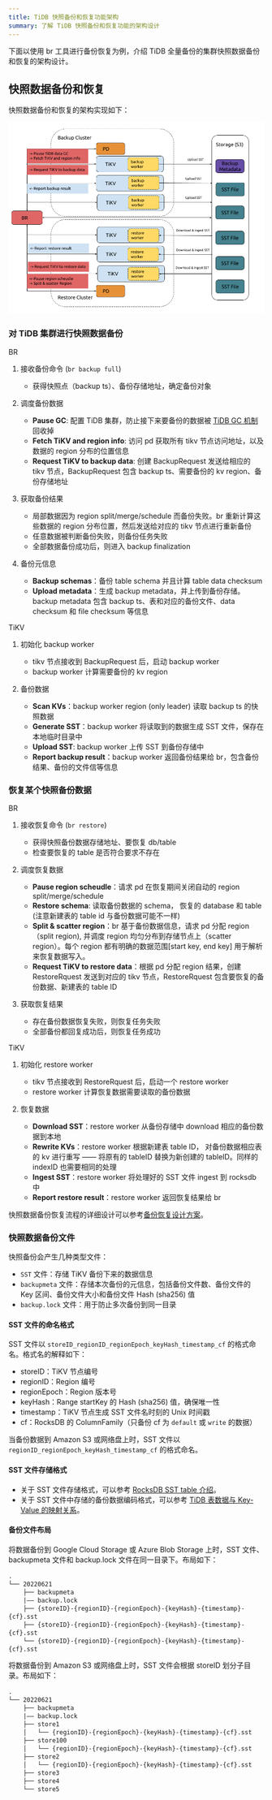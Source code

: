 ```yaml
---
title: TiDB 快照备份和恢复功能架构
summary: 了解 TiDB 快照备份和恢复功能的架构设计
---
```


下面以使用 br 工具进行备份恢复为例，介绍 TiDB 全量备份的集群快照数据备份和恢复的架构设计。

## 快照数据备份和恢复

快照数据备份和恢复的架构实现如下：

![BR snapshot backup and restore architecture](/media/br/br-snapshot-arch.png)

### 对 TiDB 集群进行快照数据备份

BR 
  1. 接收备份命令 (`br backup full`)
      - 获得快照点（backup ts）、备份存储地址，确定备份对象

  2. 调度备份数据
      - **Pause GC**: 配置 TiDB 集群，防止接下来要备份的数据被 [TiDB GC 机制](/garbage-collection-overview.md)回收掉
      - **Fetch TiKV and region info**: 访问 pd 获取所有 tikv 节点访问地址，以及数据的 region 分布的位置信息
      - **Request TiKV to backup data**: 创建 BackupRequest 发送给相应的 tikv 节点，BackupRequest 包含 backup ts、需要备份的 kv region、备份存储地址

  3. 获取备份结果
      - 局部数据因为 region split/merge/schedule 而备份失败。br 重新计算这些数据的 region 分布位置，然后发送给对应的 tikv 节点进行重新备份
      - 任意数据被判断备份失败，则备份任务失败
      - 全部数据备份成功后，则进入 backup finalization

  4. 备份元信息
      - **Backup schemas**：备份 table schema 并且计算 table data checksum
      - **Upload metadata**：生成 backup metadata，并上传到备份存储。 backup metadata 包含 backup ts、表和对应的备份文件、data checksum 和 file checksum 等信息

TiKV
  1. 初始化 backup worker
      - tikv 节点接收到 BackupRequest 后，启动 backup worker
      - backup worker 计算需要备份的 kv region

  2. 备份数据
      - **Scan KVs**：backup worker region (only leader) 读取 backup ts 的快照数据
      - **Generate SST**：backup worker 将读取到的数据生成 SST 文件，保存在本地临时目录中
      - **Upload SST**: backup worker 上传 SST 到备份存储中
      - **Report backup result**：backup worker 返回备份结果给 br，包含备份结果、备份的文件信等信息

### 恢复某个快照备份数据

BR 
1. 接收恢复命令 (`br restore`)
    - 获得快照备份数据存储地址、要恢复 db/table
    - 检查要恢复的 table 是否符合要求不存在

2. 调度恢复数据
    - **Pause region scheudle**：请求 pd 在恢复期间关闭自动的 region split/merge/schedule
    - **Restore schema**: 读取备份数据的 schema， 恢复的 database 和 table (注意新建表的 table id 与备份数据可能不一样)
    - **Split & scatter region**：br 基于备份数据信息，请求 pd 分配 region（split region), 并调度 region 均匀分布到存储节点上（scatter region）。每个 region 都有明确的数据范围[start key, end key] 用于解析来恢复数据写入。
    - **Request TiKV to restore data**：根据 pd 分配 region 结果，创建 RestoreRquest 发送到对应的 tikv 节点，RestoreRquest 包含要恢复的备份数据、新建表的 table ID

3. 获取恢复结果
    - 存在备份数据恢复失败，则恢复任务失败
    - 全部备份都回复成功后，则恢复任务成功

TiKV

1. 初始化 restore worker 
    - tikv 节点接收到 RestoreRquest 后，启动一个 restore worker
    - restore worker 计算恢复数据需要读取的备份数据

2. 恢复数据
    - **Download SST**：restore worker 从备份存储中 download 相应的备份数据到本地
    - **Rewrite KVs**：restore worker 根据新建表 table ID， 对备份数据相应表的 kv 进行重写 —— 将原有的 tableID 替换为新创建的 tableID。同样的 indexID 也需要相同的处理
    - **Ingest SST**：restore worker 将处理好的 SST 文件 ingest 到 rocksdb 中
    - **Report restore result**：restore worker 返回恢复结果给 br

快照数据备份恢复流程的详细设计可以参考[备份恢复设计方案](https://github.com/pingcap/tidb/blob/master/br/docs/cn/2019-08-05-new-design-of-backup-restore.md)。

### 快照数据备份文件

快照备份会产生几种类型文件：

- `SST` 文件：存储 TiKV 备份下来的数据信息
- `backupmeta` 文件：存储本次备份的元信息，包括备份文件数、备份文件的 Key 区间、备份文件大小和备份文件 Hash (sha256) 值
- `backup.lock` 文件：用于防止多次备份到同一目录

#### SST 文件的命名格式

SST 文件以 `storeID_regionID_regionEpoch_keyHash_timestamp_cf` 的格式命名。格式名的解释如下：

- storeID：TiKV 节点编号
- regionID：Region 编号
- regionEpoch：Region 版本号
- keyHash：Range startKey 的 Hash (sha256) 值，确保唯一性
- timestamp：TiKV 节点生成 SST 文件名时刻的 Unix 时间戳
- cf：RocksDB 的 ColumnFamily（只备份 cf 为 `default` 或 `write` 的数据）

当备份数据到 Amazon S3 或网络盘上时，SST 文件以 `regionID_regionEpoch_keyHash_timestamp_cf` 的格式命名。

#### SST 文件存储格式

- 关于 SST 文件存储格式，可以参考 [RocksDB SST table 介绍](https://github.com/facebook/rocksdb/wiki/Rocksdb-BlockBasedTable-Format)。
- 关于 SST 文件中存储的备份数据编码格式，可以参考 [TiDB 表数据与 Key-Value 的映射关系](/tidb-computing.md#表数据与-key-value-的映射关系)。

#### 备份文件布局

将数据备份到 Google Cloud Storage 或 Azure Blob Storage 上时，SST 文件、 backupmeta 文件和 backup.lock 文件在同一目录下。布局如下：

```
.
└── 20220621
    ├── backupmeta
    |—— backup.lock
    ├── {storeID}-{regionID}-{regionEpoch}-{keyHash}-{timestamp}-{cf}.sst
    ├── {storeID}-{regionID}-{regionEpoch}-{keyHash}-{timestamp}-{cf}.sst
    └── {storeID}-{regionID}-{regionEpoch}-{keyHash}-{timestamp}-{cf}.sst
```

将数据备份到 Amazon S3 或网络盘上时，SST 文件会根据 storeID 划分子目录。布局如下：

```
.
└── 20220621
    ├── backupmeta
    |—— backup.lock
    ├── store1
    │   └── {regionID}-{regionEpoch}-{keyHash}-{timestamp}-{cf}.sst
    ├── store100
    │   └── {regionID}-{regionEpoch}-{keyHash}-{timestamp}-{cf}.sst
    ├── store2
    │   └── {regionID}-{regionEpoch}-{keyHash}-{timestamp}-{cf}.sst
    ├── store3
    ├── store4
    └── store5
```
